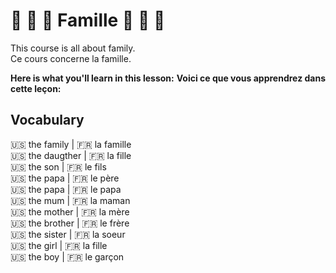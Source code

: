 # 👵 👴 👴 Famille 👵 👴 👴

This course is all about family.  
Ce cours concerne la famille.    

__Here is what you'll learn in this lesson:__
__Voici ce que vous apprendrez dans cette leçon:__

## Vocabulary

🇺🇸 the family   | 🇫🇷 la famille  
🇺🇸 the daugther | 🇫🇷 la fille  
🇺🇸 the son      | 🇫🇷 le fils  
🇺🇸 the papa     | 🇫🇷 le père  
🇺🇸 the papa     | 🇫🇷 le papa  
🇺🇸 the mum      | 🇫🇷 la maman  
🇺🇸 the mother   | 🇫🇷 la mère  
🇺🇸 the brother  | 🇫🇷 le frère  
🇺🇸 the sister   | 🇫🇷 la soeur  
🇺🇸 the girl     | 🇫🇷 la fille  
🇺🇸 the boy      | 🇫🇷 le garçon    